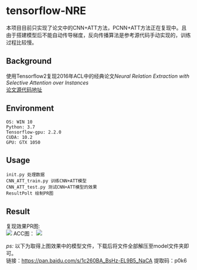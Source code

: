 tensorflow-NRE
====
本项目目前只实现了论文中的CNN+ATT方法，PCNN+ATT方法正在复现中。且由于搭建模型后不能自动传导梯度，反向传播算法是参考源代码手动实现的，训练过程比较慢。
## Background
使用Tensorflow2复现2016年ACL中的经典论文*Neural Relation Extraction with Selective Attention over Instances*  
[论文源代码地址](https://github.com/thunlp/NRE)  

## Environment
` OS: WIN 10 `  
` Python: 3.7 `  
` Tensorflow-gpu: 2.2.0 `  
` CUDA: 10.2 `  
` GPU: GTX 1050 `  
  
## Usage
` init.py 处理数据 `  
` CNN_ATT_train.py 训练CNN+ATT模型 `  
` CNN_ATT_test.py 测试CNN+ATT模型的效果 `  
` ResultPolt 绘制PR图 `
  
## Result
复现效果PR图:  
![](https://github.com/JianJianHeng/tensorflow-NRE/raw/main/png/PrecisionRecallGraph.png)
ACC图：
![](https://github.com/JianJianHeng/tensorflow-NRE/raw/main/png/AccGraph.png)
  
*ps:* 以下为取得上图效果中的模型文件，下载后将文件全部解压至model文件夹即可。  
链接：https://pan.baidu.com/s/1c260BA_BsHz-EL9B5_NaCA 
提取码：p0k6